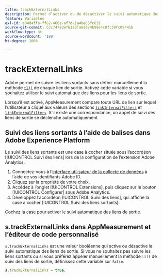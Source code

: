 ```yaml
---
title: trackExternalLinks
description: Permet d’activer ou de désactiver le suivi automatique des liens pour les liens de sortie.
feature: Variables
exl-id: a34d4ffa-ff82-460e-af7d-1a4be85fc631
source-git-commit: b3c74782ef6183fa63674b98e4c0fc39fc09441b
workflow-type: ht
source-wordcount: '189'
ht-degree: 100%

---
```


# trackExternalLinks

Adobe permet de suivre les liens sortants sans définir manuellement la méthode [`tl()`](../functions/tl-method.md) de chaque lien de sortie. Activez cette variable si vous souhaitez utiliser le suivi automatique des liens pour les liens de sortie.

Lorsqu’il est activé, AppMeasurement compare toute URL de lien sur lequel l’utilisateur a cliqué aux valeurs des sections [`linkInternalFilters`](linkinternalfilters.md) et [`linkExternalFilters`](linkexternalfilters.md). S’il existe une correspondance, un appel de suivi des liens de sortie se déclenche automatiquement.

## Suivi des liens sortants à l’aide de balises dans Adobe Experience Platform

Le suivi des liens sortants est une case à cocher située sous l’accordéon [!UICONTROL Suivi des liens] lors de la configuration de l’extension Adobe Analytics.

1. Connectez-vous à l’[interface utilisateur de la collecte de données](https://experience.adobe.com/data-collection) à l’aide de vos identifiants Adobe ID.
2. Cliquez sur la propriété de votre choix.
3. Accédez à l’onglet [!UICONTROL Extensions], puis cliquez sur le bouton [!UICONTROL Configurer] sous Adobe Analytics.
4. Développez l’accordéon [!UICONTROL Suivi des liens], qui affiche la case à cocher [!UICONTROL Suivi des liens sortants].

Cochez la case pour activer le suivi automatique des liens de sortie.

## s.trackExternalLinks dans AppMeasurement et l’éditeur de code personnalisé

`s.trackExternalLinks` est une valeur booléenne qui active ou désactive le suivi automatique des liens de sortie. Si vous ne souhaitez pas suivre les liens sortants ou si vous préférez appeler manuellement la méthode `tl()` de suivi des liens de sortie, définissez cette variable sur `false`.

```js
s.trackExternalLinks = true;
```

